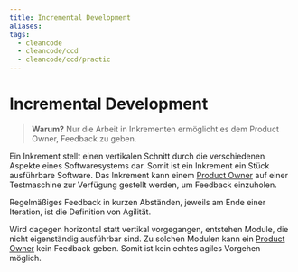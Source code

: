 ```yaml
---
title: Incremental Development
aliases: 
tags:
  - cleancode
  - cleancode/ccd
  - cleancode/ccd/practic
---
```

# Incremental Development

>**Warum?**
>Nur die Arbeit in Inkrementen ermöglicht es dem Product Owner, Feedback zu geben.

Ein Inkrement stellt einen vertikalen Schnitt durch die verschiedenen Aspekte eines Softwaresystems dar. Somit ist ein Inkrement ein Stück ausführbare Software. Das Inkrement kann einem [Product Owner](Product%20Owner) auf einer Testmaschine zur Verfügung gestellt werden, um Feedback einzuholen.

Regelmäßiges Feedback in kurzen Abständen, jeweils am Ende einer Iteration, ist die Definition von Agilität.

Wird dagegen horizontal statt vertikal vorgegangen, entstehen Module, die nicht eigenständig ausführbar sind. Zu solchen Modulen kann ein [Product Owner](Product%20Owner) kein Feedback geben. Somit ist kein echtes agiles Vorgehen möglich.
